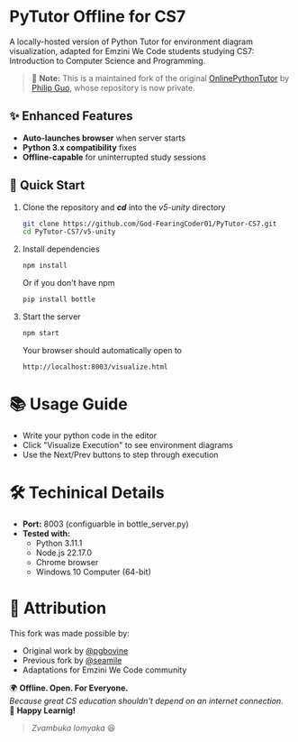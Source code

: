 # PyTutor Offline for CS7

A locally-hosted version of Python Tutor for environment diagram visualization, adapted for Emzini We Code students studying CS7: Introduction to Computer Science and Programming.  

> 📌 **Note:** This is a maintained fork of the original [OnlinePythonTutor](https://github.com/pgbovine/OnlinePythonTutor) by [Philip Guo](https://pg.ucsd.edu), whose repository is now private.

## ✨ Enhanced Features
- **Auto-launches browser** when server starts
- **Python 3.x compatibility** fixes
- **Offline-capable** for uninterrupted study sessions

## 🚀 Quick Start

1. Clone the repository and ***cd*** into the *v5-unity* directory
    ```bash
    git clone https://github.com/God-FearingCoder01/PyTutor-CS7.git
    cd PyTutor-CS7/v5-unity
    ```
2. Install dependencies
    ```bash
    npm install
    ```
    Or if you don't have npm
    ```bash
    pip install bottle
    ```
3. Start the server
    ```bash
    npm start
    ```
    Your browser should automatically open to 
    ```text
    http://localhost:8003/visualize.html
    ```

# 📚 Usage Guide

* Write your python code in the editor
* Click "Visualize Execution" to see environment diagrams
* Use the Next/Prev buttons to step through execution

# 🛠 Techinical Details

+ **Port:** 8003 (configuarble in bottle_server.py)
+ **Tested with:**  
    * Python 3.11.1
    * Node.js 22.17.0
    * Chrome browser
    * Windows 10 Computer (64-bit)

# 🙏 Attribution

This fork was made possible by:  

- Original work by [@pgbovine](https://github.com/pgbovine)
- Previous fork by [@seamile](https://github.com/seamile)
- Adaptations for Emzini We Code community


🌍 **Offline. Open. For Everyone.**  
*Because great CS education shouldn't depend on an internet connection.*  
🚀 **Happy Learnig!**
> *Zvambuka lomyaka* :laughing:    